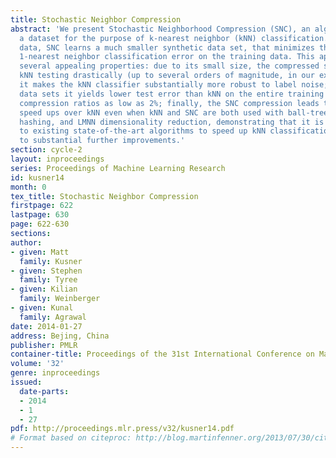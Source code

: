 ```yaml
---
title: Stochastic Neighbor Compression
abstract: 'We present Stochastic Neighborhood Compression (SNC), an algorithm to compress
  a dataset for the purpose of k-nearest neighbor (kNN) classification. Given training
  data, SNC learns a much smaller synthetic data set, that minimizes the stochastic
  1-nearest neighbor classification error on the training data. This approach has
  several appealing properties: due to its small size, the compressed set speeds up
  kNN testing drastically (up to several orders of magnitude, in our experiments);
  it makes the kNN classifier substantially more robust to label noise; on 4 of 7
  data sets it yields lower test error than kNN on the entire training set, even at
  compression ratios as low as 2%; finally, the SNC compression leads to impressive
  speed ups over kNN even when kNN and SNC are both used with ball-tree data structures,
  hashing, and LMNN dimensionality reduction, demonstrating that it is complementary
  to existing state-of-the-art algorithms to speed up kNN classification and leads
  to substantial further improvements.'
section: cycle-2
layout: inproceedings
series: Proceedings of Machine Learning Research
id: kusner14
month: 0
tex_title: Stochastic Neighbor Compression
firstpage: 622
lastpage: 630
page: 622-630
sections: 
author:
- given: Matt
  family: Kusner
- given: Stephen
  family: Tyree
- given: Kilian
  family: Weinberger
- given: Kunal
  family: Agrawal
date: 2014-01-27
address: Bejing, China
publisher: PMLR
container-title: Proceedings of the 31st International Conference on Machine Learning
volume: '32'
genre: inproceedings
issued:
  date-parts:
  - 2014
  - 1
  - 27
pdf: http://proceedings.mlr.press/v32/kusner14.pdf
# Format based on citeproc: http://blog.martinfenner.org/2013/07/30/citeproc-yaml-for-bibliographies/
---
```

